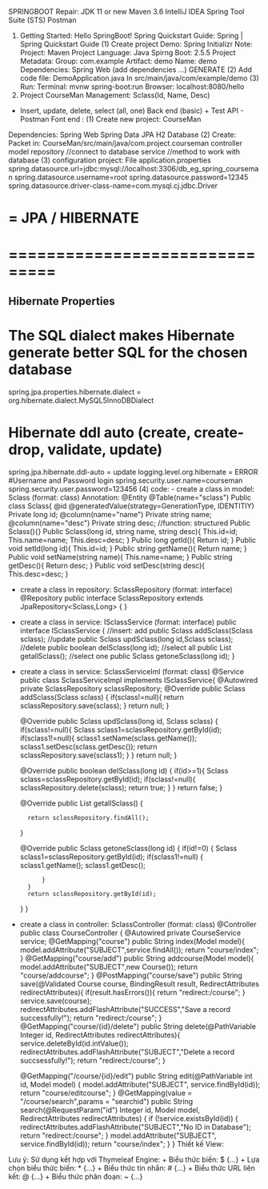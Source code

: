 SPRINGBOOT
Repair:
	JDK 11 or new
	Maven 3.6
	IntelliJ IDEA
		Spring Tool Suite (STS)
		Postman
1. Getting Started: Hello SpringBoot!
	Spring Quickstart Guide: Spring | Spring Quickstart Guide
(1) Create project Demo: Spring Initializr
	Note: Project: Maven Project
		Language: Java
		Spirng Boot: 2.5.5
		Project Metadata:
			Group: com.example
			Artifact: demo
			Name: demo
		Dependencies: Spring Web (add dependencies …)
		GENERATE
(2) Add code file: DemoApplication.java In src/main/java/com/example/demo
(3) Run:
	Terminal:  mvnw spring-boot:run
	Browser: localhost:8080/hello
2. Project CourseMan
	Management: Sclass(Id, Name, Desc)
- Insert, update, delete, select (all, one)
Back end (basic) + Test API - Postman
Font end :
(1) Create new project: CourseMan
 
Dependencies:
	Spring Web
	Spring Data JPA
	H2 Database
(2) Create: Packet in: CourseMan/src/main/java/com.project.courseman
	controller
	model
	repository //connect to database
	service //method to work with database
(3) configuration project: File application.properties
	spring.datasource.url=jdbc:mysql://localhost:3306/db_eg_spring_courseman
spring.datasource.username=root
spring.datasource.password=12345
spring.datasource.driver-class-name=com.mysql.cj.jdbc.Driver
# = JPA / HIBERNATE
# ===============================
## Hibernate Properties
# The SQL dialect makes Hibernate generate better SQL for the chosen database
spring.jpa.properties.hibernate.dialect = org.hibernate.dialect.MySQL5InnoDBDialect
# Hibernate ddl auto (create, create-drop, validate, update)
spring.jpa.hibernate.ddl-auto = update
logging.level.org.hibernate = ERROR
#Username and Password login
spring.security.user.name=courseman
spring.security.user.password=123456 
(4) code:
	- create a class in model: Sclass (format: class)
	Annotation:
	@Entity
	@Table(name="sclass")
Public class Sclass{
	@id
	@generatedValue(strategy=GenerationType, IDENTITIY)
	Private long id;
	@column(name="name")
	Private string name;
	@column(name="desc")
	Private string desc;
	//function: structured
	Public Sclass(){}
	Public Sclass(long id, string name, string desc){
		This.id=id;
		This.name=name;
		This.desc=desc;
	}
	Public long getId(){
		Return id;
	}
	Public void  setId(long id){
		This.id=id;
	}
	Public string getName(){
		Return name;
	}
	Public void  setName(string name){
		This.name=name;
	}
	Public string getDesc(){
		Return desc;
	}
	Public void  setDesc(string desc){
		This.desc=desc;
	}
- create a class in repository: SclassRepository (format: interface)
@Repository
public interface SclassRepository extends JpaRepository<Sclass,Long> {
}
- create a class in service: ISclassService (format: interface)
public interface ISclassService {
    //insert: add
    public Sclass addSclass(Sclass sclass);
    //update
    public Sclass updSclass(long id,Sclass sclass);
    //delete
    public  boolean delSclass(long id);
    //select all
    public List<Sclass> getallSclass();
    //select one
    public Sclass getoneSclass(long id);
}
- create a class in service: SclassServiceIml (format: class)
@Service
public class SclassServiceImpl implements ISclassService{
    @Autowired
    private SclassRepository sclassRepository;
    @Override
    public Sclass addSclass(Sclass sclass) {
        if(sclass!=null){
            return sclassRepository.save(sclass);
        }
        return null;
    }

    @Override
    public Sclass updSclass(long id, Sclass sclass) {
       if(sclass!=null){
           Sclass sclass1=sclassRepository.getById(id);
           if(sclass1!=null){
               sclass1.setName(sclass.getName());
               sclass1.setDesc(sclass.getDesc());
               return sclassRepository.save(sclass1);
           }
       }
        return null;
    }

    @Override
    public boolean delSclass(long id) {
        if(id>=1){
            Sclass sclass=sclassRepository.getById(id);
            if(sclass!=null){
                sclassRepository.delete(sclass);
                return true;
            }
        }
        return false;
    }

    @Override
    public List<Sclass> getallSclass() {

        return sclassRepository.findAll();
    }

    @Override
    public Sclass getoneSclass(long id) {
        if(id!=0)
        {
            Sclass sclass1=sclassRepository.getById(id);
            if(sclass1!=null)
            {
                sclass1.getName();
                sclass1.getDesc();

            }
        }
        return sclassRepository.getById(id);
    }
}
- create a class in controller: SclassController (format: class)
@Controller
public class CourseController {
    @Autowired
    private CourseService service;
    @GetMapping("course")
    public String index(Model model){
        model.addAttribute("SUBJECT",service.findAll());
        return "course/index";
    }
    @GetMapping("course/add")
    public String addcourse(Model model){
        model.addAttribute("SUBJECT",new Course());
        return "course/addcourse";
    }
    @PostMapping("course/save")
    public String save(@Validated Course course, BindingResult result, RedirectAttributes redirectAttributes){
        if(result.hasErrors()){
            return "redirect:/course";
        }
       service.save(course);
        redirectAttributes.addFlashAttribute("SUCCESS","Save a record successfully!");
        return "redirect:/course";
    }
    @GetMapping("course/{id}/delete")
    public String delete(@PathVariable Integer id, RedirectAttributes redirectAttributes){
        service.deleteById(id.intValue());
        redirectAttributes.addFlashAttribute("SUBJECT","Delete a record succsessfully!");
        return "redirect:/course";
    }

    @GetMapping("/course/{id}/edit")
    public String edit(@PathVariable int id, Model model) {
        model.addAttribute("SUBJECT", service.findById(id));
        return "course/editcourse";
    }
    @GetMapping(value = "/course/search",params = "searchid")
    public String search(@RequestParam("id") Integer id, Model model, RedirectAttributes redirectAttributes) {
        if (!service.existsById(id)) {
            redirectAttributes.addFlashAttribute("SUBJECT","No ID in Database");
            return "redirect:/course";
        }
        model.addAttribute("SUBJECT", service.findById(id));
        return "course/index";
    }
}
Thiết kế View:
 
Lưu ý: Sử dụng kết hợp với Thymeleaf Engine:
	+ Biểu thức biến: $ {...}
	+ Lựa chọn biểu thức biến: * {...}
	+ Biểu thức tin nhắn: # {...}
	+ Biểu thức URL liên kết: @ {...}
	+ Biểu thức phân đoạn: ~ {...}


 




